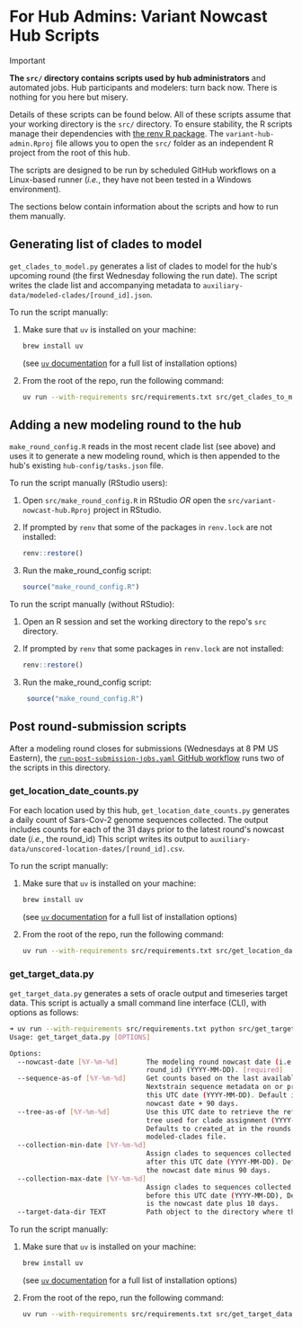 # For Hub Admins: Variant Nowcast Hub Scripts

> [!IMPORTANT]
> **The `src/` directory contains scripts used by hub administrators** and automated jobs.
> Hub participants and modelers: turn back now. There is nothing for you here but misery.

Details of these scripts can be found below. All of these scripts assume that your working directory is the `src/` directory. To ensure stability, the R scripts manage their dependencies with [the renv R package](https://rstudio.github.io/renv/). The `variant-hub-admin.Rproj` file allows you to open the `src/` folder as an independent R project from the root of this hub.

The scripts are designed to be run by scheduled GitHub workflows on a Linux-based runner
(_i.e._, they have not been tested in a Windows environment).

The sections below contain information about the scripts and how to run them manually.

## Generating list of clades to model

`get_clades_to_model.py` generates a list of clades to model for the hub's upcoming round (the first Wednesday following
the run date). The script writes the clade list and accompanying metadata to `auxiliary-data/modeled-clades/[round_id].json`.

To run the script manually:

1. Make sure that `uv` is installed on your machine:

    ```bash
    brew install uv
    ```

    (see [`uv` documentation](https://docs.astral.sh/uv/getting-started/installation/#installing-uv)
    for a full list of installation options)

2. From the root of the repo, run the following command:

    ```bash
    uv run --with-requirements src/requirements.txt src/get_clades_to_model.py
    ```

## Adding a new modeling round to the hub

`make_round_config.R` reads in the most recent clade list (see above) and uses it to generate a new modeling round,
which is then appended to the hub's existing `hub-config/tasks.json` file.

To run the script manually (RStudio users):

1. Open `src/make_round_config.R` in RStudio _OR_ open the `src/variant-nowcast-hub.Rproj` project in RStudio.
2. If prompted by `renv` that some of the packages in `renv.lock` are not installed:

    ```r
    renv::restore()
    ```

3. Run the make_round_config script:

    ```r
    source("make_round_config.R")
    ```

To run the script manually (without RStudio):

1. Open an R session and set the working directory to the repo's `src` directory.
2. If prompted by `renv` that some packages in `renv.lock` are not installed:

    ```r
    renv::restore()
    ```

3. Run the make_round_config script:

    ```r
     source("make_round_config.R")
    ```

## Post round-submission scripts

After a modeling round closes for submissions (Wednesdays at 8 PM US Eastern),
the [`run-post-submission-jobs.yaml` GitHub workflow](https://github.com/reichlab/variant-nowcast-hub/blob/main/.github/workflows/run-post-submission-jobs.yaml) runs two of the scripts in this directory.

### get_location_date_counts.py

For each location used by this hub, `get_location_date_counts.py` generates a daily count of
Sars-Cov-2 genome sequences collected.
The output includes counts for each of the 31 days prior to the latest round's nowcast date (_i.e._, the round_id)
This script writes its output to `auxiliary-data/unscored-location-dates/[round_id].csv`.

To run the script manually:

1. Make sure that `uv` is installed on your machine:

    ```bash
    brew install uv
    ```

    (see [`uv` documentation](https://docs.astral.sh/uv/getting-started/installation/#installing-uv)
    for a full list of installation options)

2. From the root of the repo, run the following command:

    ```bash
    uv run --with-requirements src/requirements.txt src/get_location_date_counts.py
    ```

### get_target_data.py

`get_target_data.py` generates a sets of oracle output and timeseries target
data. This script is actually a small command line interface (CLI), with
options as follows:

```sh
➜ uv run --with-requirements src/requirements.txt python src/get_target_data.py --help
Usage: get_target_data.py [OPTIONS]

Options:
  --nowcast-date [%Y-%m-%d]       The modeling round nowcast date (i.e.,
                                  round_id) (YYYY-MM-DD). [required]
  --sequence-as-of [%Y-%m-%d]     Get counts based on the last available
                                  Nextstrain sequence metadata on or prior to
                                  this UTC date (YYYY-MM-DD). Default is the
                                  nowcast date + 90 days.
  --tree-as-of [%Y-%m-%d]         Use this UTC date to retrieve the reference
                                  tree used for clade assignment (YYYY-MM-DD).
                                  Defaults to created_at in the rounds
                                  modeled-clades file.
  --collection-min-date [%Y-%m-%d]
                                  Assign clades to sequences collected on or
                                  after this UTC date (YYYY-MM-DD). Default is
                                  the nowcast date minus 90 days.
  --collection-max-date [%Y-%m-%d]
                                  Assign clades to sequences collected on or
                                  before this UTC date (YYYY-MM-DD), Default
                                  is the nowcast date plus 10 days.
  --target-data-dir TEXT          Path object to the directory where the
```

To run the script manually:

1. Make sure that `uv` is installed on your machine:

    ```bash
    brew install uv
    ```

    (see [`uv` documentation](https://docs.astral.sh/uv/getting-started/installation/#installing-uv)
    for a full list of installation options)

2. From the root of the repo, run the following command:

    ```bash
    uv run --with-requirements src/requirements.txt src/get_target_data.py --nowcast-date=2024-10-09
    ```
